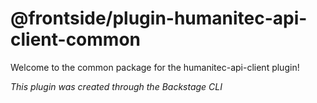 # @frontside/plugin-humanitec-api-client-common

Welcome to the common package for the humanitec-api-client plugin!

_This plugin was created through the Backstage CLI_
